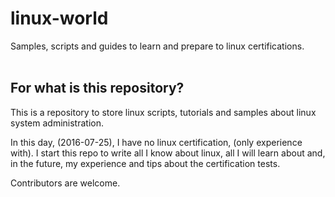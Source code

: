 # linux-world

Samples, scripts and guides to learn and prepare to linux certifications.
<br>
<br>

## For what is this repository?

This is a repository to store linux scripts, tutorials and samples about linux system administration.

In this day, (2016-07-25), I have no linux certification, (only experience with). 
I start this repo to write all I know about linux, all I will learn about and, in the future, my experience and tips about the certification tests.

Contributors are welcome.

